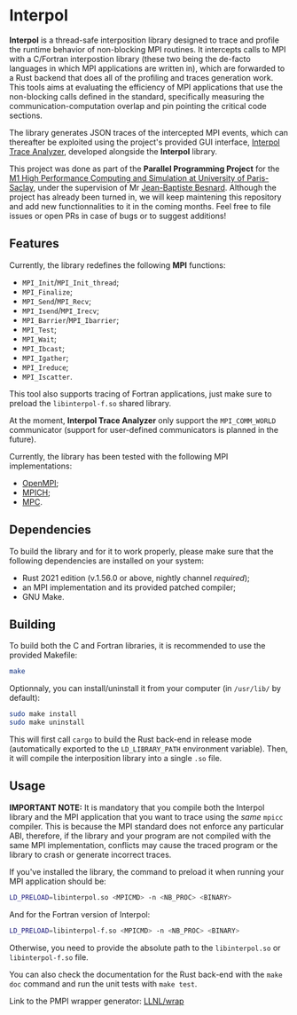 # Interpol

**Interpol** is a thread-safe interposition library designed to trace and profile the runtime behavior of non-blocking MPI routines. It intercepts calls to MPI with a C/Fortran interpostion library (these two being the de-facto languages in which MPI applications are written in), which are forwarded to a Rust backend that does all of the profiling and traces generation work.
This tools aims at evaluating the efficiency of MPI applications that use the non-blocking calls defined in the standard, specifically measuring the communication-computation overlap and pin pointing the critical code sections.

The library generates JSON traces of the intercepted MPI events, which can thereafter be exploited using the project's provided GUI interface, [Interpol Trace Analyzer](https://github.com/async-mpi-benchmarks/Interface), developed alongside the **Interpol** library.

This project was done as part of the **Parallel Programming Project** for the [M1 High Performance Computing and Simulation at University of Paris-Saclay](http://www.chps.uvsq.fr/), under the supervision of Mr [Jean-Baptiste Besnard](https://github.com/besnardjb). Although the project has already been turned in, we will keep maintening this repository and add new functionnalities to it in the coming months. Feel free to file issues or open PRs in case of bugs or to suggest additions!


## Features
Currently, the library redefines the following **MPI** functions:
- `MPI_Init`/`MPI_Init_thread`;
- `MPI_Finalize`;
- `MPI_Send`/`MPI_Recv`;
- `MPI_Isend`/`MPI_Irecv`;
- `MPI_Barrier`/`MPI_Ibarrier`;
- `MPI_Test`;
- `MPI_Wait`;
- `MPI_Ibcast`;
- `MPI_Igather`;
- `MPI_Ireduce`;
- `MPI_Iscatter`.

This tool also supports tracing of Fortran applications, just make sure to preload the `libinterpol-f.so` shared library.

At the moment, **Interpol Trace Analyzer** only support the `MPI_COMM_WORLD` communicator (support for user-defined communicators is planned in the future).

Currently, the library has been tested with the following MPI implementations:
- [OpenMPI](https://www.open-mpi.org/);
- [MPICH](https://www.mpich.org/);
- [MPC](https://mpc.hpcframework.com/frontpage/).


## Dependencies
To build the library and for it to work properly, please make sure that the following dependencies are installed on your system:
- Rust 2021 edition (v.1.56.0 or above, nightly channel *required*);
- an MPI implementation and its provided patched compiler;
- GNU Make.


## Building
To build both the C and Fortran libraries, it is recommended to use the provided Makefile:
```sh
make
```
Optionnaly, you can install/uninstall it from your computer (in `/usr/lib/` by default):
```sh
sudo make install
sudo make uninstall
```
This will first call `cargo` to build the Rust back-end in release mode (automatically exported to the `LD_LIBRARY_PATH` environment variable).
Then, it will compile the interposition library into a single `.so` file.


## Usage
**IMPORTANT NOTE:** It is mandatory that you compile both the Interpol library and the MPI application that you want to trace using the _same_ `mpicc` compiler. This is because the MPI standard does not enforce any particular ABI, therefore, if the library and your program are not compiled with the same MPI implementation, conflicts may cause the traced program or the library to crash or generate incorrect traces.

If you've installed the library, the command to preload it when running your MPI application should be:
```sh
LD_PRELOAD=libinterpol.so <MPICMD> -n <NB_PROC> <BINARY>
```
And for the Fortran version of Interpol:
```sh
LD_PRELOAD=libinterpol-f.so <MPICMD> -n <NB_PROC> <BINARY>
```

Otherwise, you need to provide the absolute path to the `libinterpol.so` or `libinterpol-f.so` file.

You can also check the documentation for the Rust back-end with the `make doc` command and run the unit tests with `make test`.

Link to the PMPI wrapper generator: [LLNL/wrap](https://github.com/LLNL/wrap)
